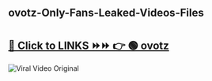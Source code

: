 
 ## ovotz-Only-Fans-Leaked-Videos-Files

# <h2><a href="https://mediaupload.pro?ovotz">🔗 Click to LINKS ⏩⏩ 👉 🟢 ovotz </a></h2>

<a href="https://mediaupload.pro?ovotz" rel="nofollow" data-target="animated-image.originalLink"><img src="https://i.ibb.co.com/xMMVF88/686577567.gif" alt="Viral Video Original" style="max-width: 100%; display: inline-block;" data-target="animated-image.originalImage"></a>